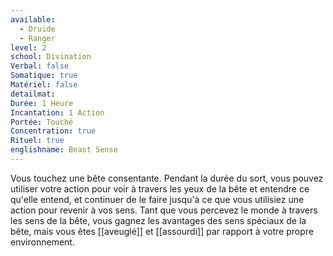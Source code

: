 ```yaml
---
available:
  - Druide
  - Ranger
level: 2
school: Divination
Verbal: false
Somatique: true
Matériel: false
detailmat: 
Durée: 1 Heure
Incantation: 1 Action
Portée: Touché
Concentration: true
Rituel: true
englishname: Beast Sense
---
```

Vous touchez une bête consentante. Pendant la durée du sort, vous pouvez utiliser votre action pour voir à travers les yeux de la bête et entendre ce qu'elle entend, et continuer de le faire jusqu'à ce que vous utilisiez une action pour revenir à vos sens. Tant que vous percevez le monde à travers les sens de la bête, vous gagnez les avantages des sens spéciaux de la bête, mais vous êtes [[aveuglé]] et [[assourdi]] par rapport à votre propre environnement.
